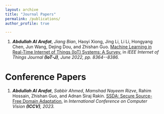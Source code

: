 ```yaml
---
layout: archive
title: "Journal Papers"
permalink: /publications/
author_profile: true

---
```


1. _**Abdullah Al Arafat**_,  _Jiang Bian_, Haoyi Xiong, Jing Li, Li Li, Hongyang Chen, Jun Wang, Dejing Dou, and Zhishan Guo. [Machine Learning in Real-Time Internet of Things (IoT) Systems: A Survey](https://ieeexplore.ieee.org/document/9739684), in *IEEE Internet of Things Journal **(IoT-J)**, June 2022, pp. 8364--8386.*


Conference Papers
======
1. _**Abdullah Al Arafat**_, _Sabbir Ahmed_, _Mamshad Nayeem Rizve_, Rahim Hossain, Zhishan Guo, and Adnan Siraj Rakin. [SSDA: Secure Source-Free Domain Adaptation](), in *International Conference on Computer Vision **(ICCV)**, 2023.*

